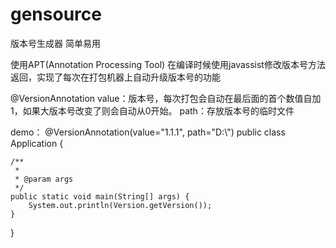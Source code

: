 # gensource
版本号生成器
简单易用

使用APT(Annotation Processing Tool) 在编译时候使用javassist修改版本号方法返回，实现了每次在打包机器上自动升级版本号的功能

@VersionAnnotation
value：版本号，每次打包会自动在最后面的首个数值自加1，如果大版本号改变了则会自动从0开始。
path：存放版本号的临时文件


demo：
@VersionAnnotation(value="1.1.1", path="D:\\")
public class Application {

	/**
	 * 
	 * @param args
	 */
	public static void main(String[] args) {
		System.out.println(Version.getVersion());
	}

}
